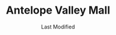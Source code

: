 ---
layout: location-page
date: Last Modified
description: "Local COVID-19 testing is available at Antelope Valley Mall in Palmdale Ca, California, USA."
permalink: "locations/california/palmdale-ca/antelope-valley-mall/"
tags:
  - locations
  - california
title: Antelope Valley Mall
uniqueName: antelope-valley-mall
state: California
stateAbbr: CA
hood: "Palmdale"
address: "1233 Rancho Vista Boulevard"
city: "Palmdale Ca"
zip: "93551"
zipsNearby: "90201 90202 90270 90209 90210 90211 90212 90213 90220 90221 90222 90223 90224 90230 90231 90232 90233 90239 90240 90241 90242 90245 90247 90248 90249 90250 90251 90255 90301 90302 90303 90304 90305 90306 90307 90308 90309 90310 90311 90312 90260 90261 90001 90002 90003 90004 90005 90006 90007 90008 90009 90010 90011 90012 90013 90014 90015 90016 90017 90018 90019 90020 90021 90022 90023 90024 90025 90026 90027 90028 90029 90030 90031 90032 90033 90034 90035 90036 90037 90038 90039 90040 90041 90042 90043 90044 90045 90046 90047 90048 90049 90050 90051 90052 90053 90054 90055 90056 90057 90058 90059 90060 90061 90062 90063 90064 90065 90066 90067 90068 90069 90070 90071 90072 90073 90074 90075 90076 90077 90078 90079 90080 90081 90082 90083 90084 90086 90087 90088 90089 90090 90091 90093 90094 90095 90096 90099 90101 90103 90189 90262 90263 90264 90265 90266 90267 90272 90274 90275 90254 90277 90278 90401 90402 90403 90404 90405 90406 90407 90408 90409 90410 90411 90280 90290 90291 90292 90293 90294 90295 90296 93510 91301 91376 91377 91001 91003 91006 91007 91066 91077 93203 93307 93313 93516 93596 91501 91502 91503 91504 91505 91506 91507 91508 91510 91521 91522 91523 91526 93518 93010 93011 93012 91303 91304 91305 91306 91307 91308 91309 91396 91311 91313 91008 91009 91010 93220 93523 93524 93015 93016 93222 93225 91201 91202 91203 91204 91205 91206 91207 91208 91209 91210 91214 91221 91222 91224 91225 91226 93554 93531 91011 91012 91023 93532 93241 93534 93535 93536 93539 93584 93586 93243 93543 93544 93252 93501 93502 93504 93505 93519 91016 91017 91020 91021 93020 93021 91601 91602 91603 91604 91605 91606 91607 91608 91609 91610 91611 91612 91614 91615 91616 91617 91618 91324 91325 91326 91327 91328 91329 91330 93022 93023 93024 93030 93031 93032 93033 93034 93035 93036 91331 91333 91334 93550 93551 93552 93590 93591 93599 91101 91102 91103 91104 91105 91106 91107 91108 91109 91110 91114 91115 91116 91117 91118 91121 91123 91124 91125 91126 91129 91182 91184 91185 91188 91189 91199 93553 93563 93040 93041 93042 93043 93044 91335 91337 93560 91340 91341 91342 91343 91344 91345 91346 91392 91393 91394 91395 91310 91321 91322 91350 91351 91354 91355 91380 91381 91382 91383 91384 91385 91386 91387 91390 93060 93061 91024 91025 93062 93063 93064 93065 93094 93099 93066 91030 91031 91040 91041 91352 91353 91356 91357 93561 93581 91319 91320 91358 91359 91360 91361 91362 91042 91043 91316 91401 91402 91403 91404 91405 91406 91407 91408 91409 91410 91411 91412 91413 91416 91423 91426 91436 91470 91482 91495 91496 91499 93003 93004 93005 93007 93009 91046 93283 91302 91364 91365 91367 91371 91372 92301 92322 92325 92331 92334 92335 92336 92337 92342 92340 92344 92345 92358 92368 92329 92371 92372 92376 92377 92402 92407 92427 92392 92393 92394 92395 92397 91714 91715 91716 91801 91802 91803 91804 91896 91899 92801 92802 92803 92804 92805 92806 92807 92808 92809 92812 92814 92815 92816 92817 92825 92850 92899 90701 90702 90703 92811 91702 91706 90706 90707 92821 92822 92823 90620 90621 90622 90623 90624 91708 91710 91709 91711 92880 91722 91723 91724 90630 91731 91732 91733 91734 91735 92831 92832 92833 92834 92835 92836 92837 92838 92840 92841 92842 92844 92845 92846 91740 91741 91743 90710 90631 90632 90633 90711 90712 90713 90714 90715 90716 90637 90638 90639 91744 91745 91746 91747 91748 91749 91750 90717 90745 90746 90747 90749 90755 90801 90802 90803 90804 90805 90806 90807 90808 90809 90810 90813 90814 90815 90822 90831 90832 90833 90834 90835 90840 90842 90844 90846 90847 90848 90853 90895 90899 90720 90721 91752 91763 90640 91754 91755 91756 91759 92860 90650 90651 90652 91758 91761 91762 91764 92857 92861 92863 92864 92865 92867 92868 90723 90660 90661 90662 92870 92871 91765 91766 91767 91768 91769 91701 91729 91730 91737 91739 91770 91771 91772 91773 91775 91776 91778 90731 90732 90734 90670 90671 90740 90680 91780 90501 90502 90503 90504 90505 90506 90507 90508 90509 90510 91784 91785 91786 91788 91789 91795 91790 91791 91792 91793 92684 92685 90601 90602 90603 90604 90605 90606 90607 90608 90609 90610 90744 90748 92885 92886 92887 90102 90313 90397 90398 90612 90659 90845 90888 91131 91191 91363 91388 91399 91497 91797 91798 91799 91841 93093 93382" 
mapUrl: "http://maps.apple.com/?q=Antelope+Valley+Mall&address=1233+Rancho+Vista+Boulevard,Palmdale+Ca,California,93551"
locationType: Drive-thru
phone: ""
website: "https://lacovidprod.service-now.com/rrs"
onlineBooking: true
closed: undefined
closedUpdate: May 25th, 2020
notes: "By appointment only."
days: Everyday
hours: 9 am-4PM
ctaMessage: Schedule a test
ctaUrl: "https://lacovidprod.service-now.com/rrs"
---